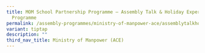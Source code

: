 ```yaml
---
title: MOM School Partnership Programme – Assembly Talk & Holiday Experiential
  Programme
permalink: /assembly-programmes/ministry-of-manpower-ace/assemblytalkholidayexperiential/
variant: tiptap
description: ""
third_nav_title: Ministry of Manpower (ACE)
---
```

